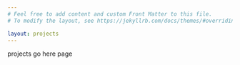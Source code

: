 ```yaml
---
# Feel free to add content and custom Front Matter to this file.
# To modify the layout, see https://jekyllrb.com/docs/themes/#overriding-theme-defaults

layout: projects
---
```


projects go here page
